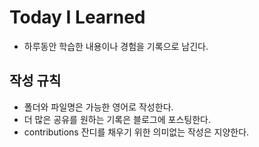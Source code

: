 # Today I Learned
- 하루동안 학습한 내용이나 경험을 기록으로 남긴다.

## 작성 규칙
- 폴더와 파일명은 가능한 영어로 작성한다.
- 더 많은 공유를 원하는 기록은 블로그에 포스팅한다.
- contributions 잔디를 채우기 위한 의미없는 작성은 지양한다.
